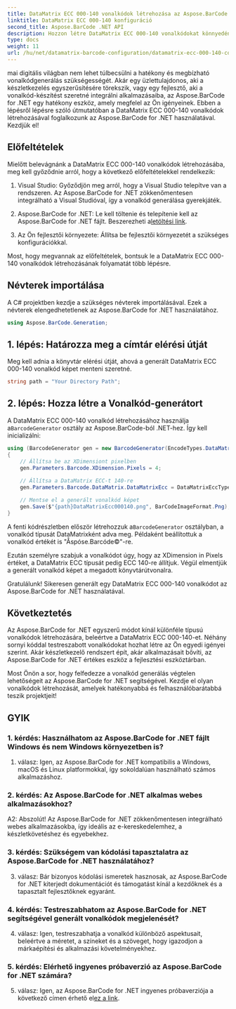 ```yaml
---
title: DataMatrix ECC 000-140 vonalkódok létrehozása az Aspose.BarCode segítségével .NET-hez
linktitle: DataMatrix ECC 000-140 konfiguráció
second_title: Aspose.BarCode .NET API
description: Hozzon létre DataMatrix ECC 000-140 vonalkódokat könnyedén az Aspose.BarCode for .NET segítségével. Növelje a készletkezelés hatékonyságát és még sok mást.
type: docs
weight: 11
url: /hu/net/datamatrix-barcode-configuration/datamatrix-ecc-000-140-configuration/
---
```

mai digitális világban nem lehet túlbecsülni a hatékony és megbízható vonalkódgenerálás szükségességét. Akár egy üzlettulajdonos, aki a készletkezelés egyszerűsítésére törekszik, vagy egy fejlesztő, aki a vonalkód-készítést szeretné integrálni alkalmazásaiba, az Aspose.BarCode for .NET egy hatékony eszköz, amely megfelel az Ön igényeinek. Ebben a lépésről lépésre szóló útmutatóban a DataMatrix ECC 000-140 vonalkódok létrehozásával foglalkozunk az Aspose.BarCode for .NET használatával. Kezdjük el!

## Előfeltételek

Mielőtt belevágnánk a DataMatrix ECC 000-140 vonalkódok létrehozásába, meg kell győződnie arról, hogy a következő előfeltételekkel rendelkezik:

1. Visual Studio: Győződjön meg arról, hogy a Visual Studio telepítve van a rendszeren. Az Aspose.BarCode for .NET zökkenőmentesen integrálható a Visual Studióval, így a vonalkód generálása gyerekjáték.

2.  Aspose.BarCode for .NET: Le kell töltenie és telepítenie kell az Aspose.BarCode for .NET fájlt. Beszerezheti a[letöltési link](https://releases.aspose.com/barcode/net/).

3. Az Ön fejlesztői környezete: Állítsa be fejlesztői környezetét a szükséges konfigurációkkal.

Most, hogy megvannak az előfeltételek, bontsuk le a DataMatrix ECC 000-140 vonalkódok létrehozásának folyamatát több lépésre.

## Névterek importálása

A C# projektben kezdje a szükséges névterek importálásával. Ezek a névterek elengedhetetlenek az Aspose.BarCode for .NET használatához.

```csharp
using Aspose.BarCode.Generation;
```

## 1. lépés: Határozza meg a címtár elérési útját

Meg kell adnia a könyvtár elérési útját, ahová a generált DataMatrix ECC 000-140 vonalkód képet menteni szeretné.

```csharp
string path = "Your Directory Path";
```

## 2. lépés: Hozza létre a Vonalkód-generátort

 A DataMatrix ECC 000-140 vonalkód létrehozásához használja a`BarcodeGenerator` osztály az Aspose.BarCode-ból .NET-hez. Így kell inicializálni:

```csharp
using (BarcodeGenerator gen = new BarcodeGenerator(EncodeTypes.DataMatrix, "Åspóse.Barcóde©"))
{
    // Állítsa be az XDimensiont pixelben
    gen.Parameters.Barcode.XDimension.Pixels = 4;
    
    // Állítsa a DataMatrix ECC-t 140-re
    gen.Parameters.Barcode.DataMatrix.DataMatrixEcc = DataMatrixEccType.Ecc140;

    // Mentse el a generált vonalkód képet
    gen.Save($"{path}DataMatrixEcc000140.png", BarCodeImageFormat.Png);
}
```

 A fenti kódrészletben először létrehozzuk a`BarcodeGenerator` osztályban, a vonalkód típusát DataMatrixként adva meg. Példaként beállítottuk a vonalkód értékét is "Åspóse.Barcóde©"-re.

Ezután személyre szabjuk a vonalkódot úgy, hogy az XDimension in Pixels értéket, a DataMatrix ECC típusát pedig ECC 140-re állítjuk. Végül elmentjük a generált vonalkód képet a megadott könyvtárútvonalra.

Gratulálunk! Sikeresen generált egy DataMatrix ECC 000-140 vonalkódot az Aspose.BarCode for .NET használatával.

## Következtetés

Az Aspose.BarCode for .NET egyszerű módot kínál különféle típusú vonalkódok létrehozására, beleértve a DataMatrix ECC 000-140-et. Néhány sornyi kóddal testreszabott vonalkódokat hozhat létre az Ön egyedi igényei szerint. Akár készletkezelő rendszert épít, akár alkalmazásait bővíti, az Aspose.BarCode for .NET értékes eszköz a fejlesztési eszköztárban.

Most Önön a sor, hogy felfedezze a vonalkód generálás végtelen lehetőségeit az Aspose.BarCode for .NET segítségével. Kezdje el olyan vonalkódok létrehozását, amelyek hatékonyabbá és felhasználóbarátabbá teszik projektjeit!

## GYIK

### 1. kérdés: Használhatom az Aspose.BarCode for .NET fájlt Windows és nem Windows környezetben is?

1. válasz: Igen, az Aspose.BarCode for .NET kompatibilis a Windows, macOS és Linux platformokkal, így sokoldalúan használható számos alkalmazáshoz.

### 2. kérdés: Az Aspose.BarCode for .NET alkalmas webes alkalmazásokhoz?

A2: Abszolút! Az Aspose.BarCode for .NET zökkenőmentesen integrálható webes alkalmazásokba, így ideális az e-kereskedelemhez, a készletkövetéshez és egyebekhez.

### 3. kérdés: Szükségem van kódolási tapasztalatra az Aspose.BarCode for .NET használatához?

3. válasz: Bár bizonyos kódolási ismeretek hasznosak, az Aspose.BarCode for .NET kiterjedt dokumentációt és támogatást kínál a kezdőknek és a tapasztalt fejlesztőknek egyaránt.

### 4. kérdés: Testreszabhatom az Aspose.BarCode for .NET segítségével generált vonalkódok megjelenését?

4. válasz: Igen, testreszabhatja a vonalkód különböző aspektusait, beleértve a méretet, a színeket és a szöveget, hogy igazodjon a márkaépítési és alkalmazási követelményekhez.

### 5. kérdés: Elérhető ingyenes próbaverzió az Aspose.BarCode for .NET számára?

 5. válasz: Igen, az Aspose.BarCode for .NET ingyenes próbaverziója a következő címen érhető el[ez a link](https://releases.aspose.com/).